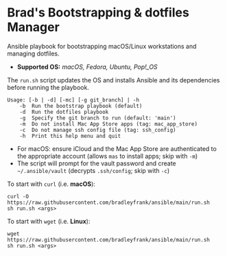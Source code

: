 # Brad's Bootstrapping & dotfiles Manager

Ansible playbook for bootstrapping macOS/Linux workstations and managing dotfiles.

* **Supported OS:** *macOS, Fedora, Ubuntu, Pop!_OS*

The `run.sh` script updates the OS and installs Ansible and its dependencies before running the playbook.

```none
Usage: [-b | -d] [-mc] [-g git_branch] | -h
    -b  Run the bootstrap playbook (default)
    -d  Run the dotfiles playbook
    -g  Specify the git branch to run (default: 'main')
    -m  Do not install Mac App Store apps (tag: mac_app_store)
    -c  Do not manage ssh config file (tag: ssh_config)
    -h  Print this help menu and quit
```

* For macOS: ensure iCloud and the Mac App Store are authenticated to the appropriate account (allows `mas` to install apps; skip with `-m`)
* The script will prompt for the vault password and create `~/.ansible/vault` (decrypts `.ssh/config`; skip with `-c`)

To start with `curl` (i.e. **macOS**):

```shell
curl -O https://raw.githubusercontent.com/bradleyfrank/ansible/main/run.sh
sh run.sh <args>
```

To start with `wget` (i.e. **Linux**):

```shell
wget https://raw.githubusercontent.com/bradleyfrank/ansible/main/run.sh
sh run.sh <args>
```
